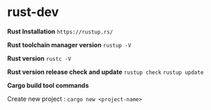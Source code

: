 # rust-dev

**Rust Installation**
`https://rustup.rs/`

**Rust toolchain manager version**
`rustup -V`

**Rust version**
`rustc -V`

**Rust version release check and update**
`rustup check`
`rustup update`

**Cargo build tool commands**

Create new project : `cargo new <project-name>`
